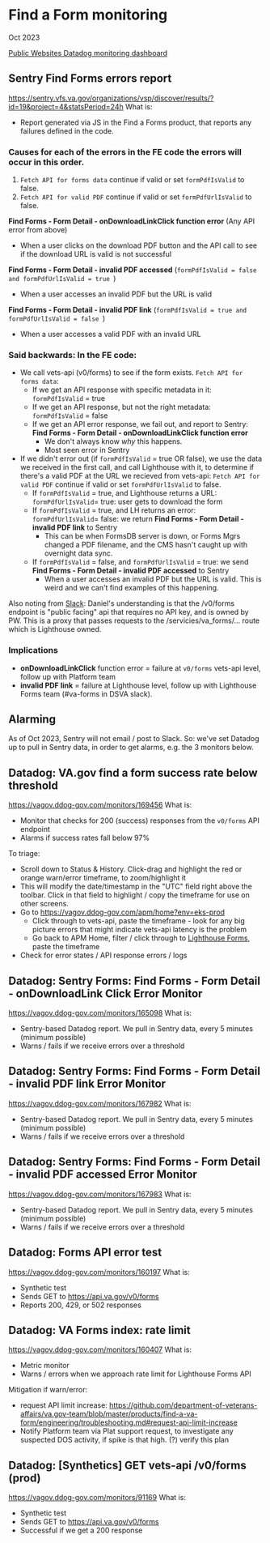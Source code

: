 # Find a Form monitoring
Oct 2023

[Public Websites Datadog monitoring dashboard](https://vagov.ddog-gov.com/dashboard/szu-xny-9fu/public-websites-dashboard?refresh_mode=sliding&from_ts=1698247139212&to_ts=1698250739212&live=true)

## Sentry Find Forms errors report
https://sentry.vfs.va.gov/organizations/vsp/discover/results/?id=19&project=4&statsPeriod=24h
What is: 
* Report generated via JS in the Find a Forms product, that reports any failures defined in the code. 

### Causes for each of the errors in the FE code the errors will occur in this order. 

1. `Fetch API for forms data` continue if valid or set `formPdfIsValid` to false.
2. `Fetch API for valid PDF` continue if valid or set `formPdfUrlIsValid` to false.


**Find Forms - Form Detail - onDownloadLinkClick function error** (Any API error from above)
- When a user clicks on the download PDF button and the API call to see if the download URL is valid is not successful

**Find Forms - Form Detail - invalid PDF accessed** (`formPdfIsValid = false and formPdfUrlIsValid = true `)
- When a user accesses an invalid PDF but the URL is valid

**Find Forms - Form Detail - invalid PDF link**  (`formPdfIsValid = true and formPdfUrlIsValid = false `)
- When a user accesses a valid PDF with an invalid URL

### Said backwards: In the FE code: 
* We call vets-api (v0/forms) to see if the form exists. `Fetch API for forms data`:
    * If we get an API response with specific metadata in it: `formPdfIsValid` = true
    * If we get an API response, but not the right metadata: `formPdfIsValid` = false 
    * If we get an API error response, we fail out, and report to Sentry: **Find Forms - Form Detail - onDownloadLinkClick function error** 
      * We don't always know _why_ this happens. 
      * Most seen error in Sentry 
* If we didn't error out (if `formPdfIsValid` = true OR false), we use the data we received in the first call, and call Lighthouse with it, to determine if there's a valid PDF at the URL we recieved from vets-api: `Fetch API for valid PDF` continue if valid or set `formPdfUrlIsValid` to false.
  * If `formPdfIsValid` = true, and Lighthouse returns a URL: `formPdfUrlIsValid`= true: user gets to download the form
  * If `formPdfIsValid` = true, and LH returns an error: `formPdfUrlIsValid`= false: we return  **Find Forms - Form Detail - invalid PDF link** to Sentry
    * This can be when FormsDB server is down, or Forms Mgrs changed a PDF filename, and the CMS hasn't caught up with overnight data sync.
  * If `formPdfIsValid` = false, and `formPdfUrlIsValid` = true: we send **Find Forms - Form Detail - invalid PDF accessed** to Sentry
    - When a user accesses an invalid PDF but the URL is valid. This is weird and we can't find examples of this happening. 

Also noting from [Slack](https://dsva.slack.com/archives/CUB5X5MGF/p1695317588946409?thread_ts=1695237179.624729&cid=CUB5X5MGF): Daniel's understanding is that the /v0/forms endpoint is "public facing" api that requires no API key, and is owned by PW. This is a proxy that passes requests to the /servicies/va_forms/... route which is Lighthouse owned.

### Implications
* **onDownloadLinkClick** function error = failure at `v0/forms` vets-api level, follow up with Platform team
* **invalid PDF link** = failure at Lighthouse level, follow up with Lighthouse Forms team (#va-forms in DSVA slack).

## Alarming
As of Oct 2023, Sentry will not email / post to Slack. So: we've set Datadog up to pull in Sentry data, in order to get alarms, e.g. the 3 monitors below.

## Datadog: VA.gov find a form success rate below threshold
https://vagov.ddog-gov.com/monitors/169456
What is: 
* Monitor that checks for 200 (success) responses from the `v0/forms` API endpoint
* Alarms if success rates fall below 97%

To triage: 
* Scroll down to Status & History. Click-drag and highlight the red or orange warn/error timeframe, to zoom/highlight it
* This will modify the date/timestamp in the "UTC" field right above the toolbar. Click in that field to highlight / copy the timeframe for use on other screens. 
* Go to https://vagov.ddog-gov.com/apm/home?env=eks-prod
  * Click through to vets-api, paste the timeframe - look for any big picture errors that might indicate vets-api latency is the problem
  * Go back to APM Home, filter / click through to [Lighthouse Forms](https://vagov.ddog-gov.com/apm/services/lighthouse-forms/operations/rack.request/resources?env=eks-prod&panels=qson%3A%28data%3A%28%29%2Cversion%3A%210%29&resources=qson%3A%28data%3A%28visible%3A%21t%2Chits%3A%28selected%3Atotal%29%2Cerrors%3A%28selected%3Atotal%29%2Clatency%3A%28selected%3Ap95%29%2CtopN%3A%215%29%2Cversion%3A%211%29&summary=qson%3A%28data%3A%28visible%3A%21t%2Cerrors%3A%28selected%3Acount%29%2Chits%3A%28selected%3Acount%29%2Clatency%3A%28selected%3Alatency%2Cslot%3A%28agg%3A95%29%2Cdistribution%3A%28isLogScale%3A%21f%29%2CshowTraceOutliers%3A%21f%29%2Csublayer%3A%28slot%3A%28layers%3Aservice%29%2Cselected%3Apercentage%29%29%2Cversion%3A%211%29&view=spans&start=1704215278963&end=1704218878963&paused=false), paste the timeframe
* Check for error states / API response errors / logs


## Datadog: Sentry Forms: Find Forms - Form Detail - onDownloadLink Click Error Monitor
https://vagov.ddog-gov.com/monitors/165098
What is: 
* Sentry-based Datadog report. We pull in Sentry data, every 5 minutes (minimum possible)
* Warns / fails if we receive errors over a threshold

## Datadog: Sentry Forms: Find Forms - Form Detail - invalid PDF link Error Monitor
https://vagov.ddog-gov.com/monitors/167982
What is: 
* Sentry-based Datadog report. We pull in Sentry data, every 5 minutes (minimum possible)
* Warns / fails if we receive errors over a threshold

## Datadog: Sentry Forms: Find Forms - Form Detail - invalid PDF accessed Error Monitor
https://vagov.ddog-gov.com/monitors/167983
What is: 
* Sentry-based Datadog report. We pull in Sentry data, every 5 minutes (minimum possible)
* Warns / fails if we receive errors over a threshold



## Datadog: Forms API error test
https://vagov.ddog-gov.com/monitors/160197
What is:
* Synthetic test
* Sends GET to https://api.va.gov/v0/forms
* Reports 200, 429, or 502 responses

## Datadog: VA Forms index: rate limit
https://vagov.ddog-gov.com/monitors/160407
What is:
* Metric monitor
* Warns / errors when we approach rate limit for Lighthouse Forms API

Mitigation if warn/error: 
* request API limit increase: https://github.com/department-of-veterans-affairs/va.gov-team/blob/master/products/find-a-va-form/engineering/troubleshooting.md#request-api-limit-increase
* Notify Platform team via Plat support request, to investigate any suspected DOS activity, if spike is that high. (?) verify this plan

## Datadog: [Synthetics] GET vets-api /v0/forms (prod)
https://vagov.ddog-gov.com/monitors/91169
What is:
* Synthetic test
* Sends GET to https://api.va.gov/v0/forms
* Successful if we get a 200 response
